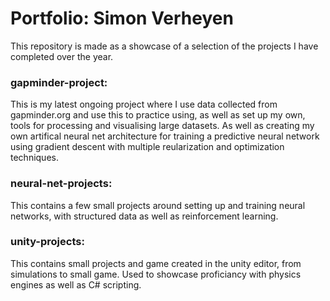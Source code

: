 # Portfolio: Simon Verheyen

This repository is made as a showcase of a selection of the projects I have completed over the year.

### gapminder-project:

  This is my latest ongoing project where I use data collected from gapminder.org and use this to practice using, as well as        set up my own, tools for processing and visualising large datasets.
  As well as creating my own artifical neural net architecture for training a predictive neural network using gradient descent with multiple reularization and optimization techniques.

### neural-net-projects:

  This contains a few small projects around setting up and training neural networks, with structured data as well as reinforcement learning.

### unity-projects:

  This contains small projects and game created in the unity editor, from simulations to small game. Used to showcase proficiancy with physics engines as well as C# scripting.
